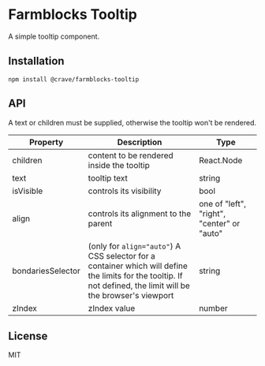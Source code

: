 # Farmblocks Tooltip

A simple tooltip component.

## Installation

```
npm install @crave/farmblocks-tooltip
```

## API

A text or children must be supplied, otherwise the tooltip won't be rendered.

| Property          | Description                                                                                                                                                     | Type                                       |
| ----------------- | --------------------------------------------------------------------------------------------------------------------------------------------------------------- | ------------------------------------------ |
| children          | content to be rendered inside the tooltip                                                                                                                       | React.Node                                 |
| text              | tooltip text                                                                                                                                                    | string                                     |
| isVisible         | controls its visibility                                                                                                                                         | bool                                       |
| align             | controls its alignment to the parent                                                                                                                            | one of "left", "right", "center" or "auto" |
| bondariesSelector | (only for `align="auto"`) A CSS selector for a container which will define the limits for the tooltip. If not defined, the limit will be the browser's viewport | string                                     |
| zIndex            | zIndex value                                                                                                                                                    | number                                     |

## License

MIT
